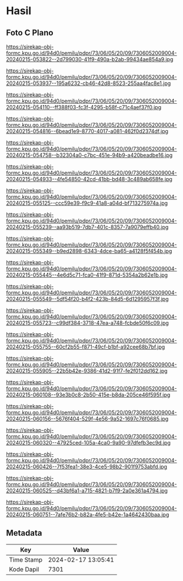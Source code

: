 # Hasil

## Foto C Plano

https://sirekap-obj-formc.kpu.go.id/94d0/pemilu/pdpr/73/06/05/20/09/7306052009004-20240215-053822--2d799030-41f9-490a-b2ab-99434ae854a9.jpg

https://sirekap-obj-formc.kpu.go.id/94d0/pemilu/pdpr/73/06/05/20/09/7306052009004-20240215-053937--195a6232-cb46-42d8-8523-255aa4fac8e1.jpg

https://sirekap-obj-formc.kpu.go.id/94d0/pemilu/pdpr/73/06/05/20/09/7306052009004-20240215-054110--ff388f03-fc3f-4295-b58f-c71c4aef37f0.jpg

https://sirekap-obj-formc.kpu.go.id/94d0/pemilu/pdpr/73/06/05/20/09/7306052009004-20240215-054816--6bead1e9-8770-4017-a081-462f0d2374df.jpg

https://sirekap-obj-formc.kpu.go.id/94d0/pemilu/pdpr/73/06/05/20/09/7306052009004-20240215-054758--b32304a0-c7bc-451e-94b9-a420beadbe16.jpg

https://sirekap-obj-formc.kpu.go.id/94d0/pemilu/pdpr/73/06/05/20/09/7306052009004-20240215-054933--4fe54850-42cd-41bb-bd48-3c489ab658fe.jpg

https://sirekap-obj-formc.kpu.go.id/94d0/pemilu/pdpr/73/06/05/20/09/7306052009004-20240215-055125--ccc59e39-f9c9-41a8-a04d-bf713275974a.jpg

https://sirekap-obj-formc.kpu.go.id/94d0/pemilu/pdpr/73/06/05/20/09/7306052009004-20240215-055239--aa93b519-7db7-401c-8357-7a9079effb40.jpg

https://sirekap-obj-formc.kpu.go.id/94d0/pemilu/pdpr/73/06/05/20/09/7306052009004-20240215-055349--b9ed2898-6343-4dce-ba65-a4128f5f454b.jpg

https://sirekap-obj-formc.kpu.go.id/94d0/pemilu/pdpr/73/06/05/20/09/7306052009004-20240215-055445--4e6d5c71-fca0-41f9-871d-5354a2b62e1b.jpg

https://sirekap-obj-formc.kpu.go.id/94d0/pemilu/pdpr/73/06/05/20/09/7306052009004-20240215-055549--5df54f20-b4f2-423b-84d5-6d1295957f3f.jpg

https://sirekap-obj-formc.kpu.go.id/94d0/pemilu/pdpr/73/06/05/20/09/7306052009004-20240215-055723--c99df384-3718-47ea-a748-fcbde50f6c09.jpg

https://sirekap-obj-formc.kpu.go.id/94d0/pemilu/pdpr/73/06/05/20/09/7306052009004-20240215-055755--60cf2b55-f871-49cf-b1bf-a92cee68b7bf.jpg

https://sirekap-obj-formc.kpu.go.id/94d0/pemilu/pdpr/73/06/05/20/09/7306052009004-20240215-055905--22b5b42e-9386-41d2-91f7-fe2f012dd162.jpg

https://sirekap-obj-formc.kpu.go.id/94d0/pemilu/pdpr/73/06/05/20/09/7306052009004-20240215-060108--93e3b0c8-2b50-415e-b8da-205ce46f595f.jpg

https://sirekap-obj-formc.kpu.go.id/94d0/pemilu/pdpr/73/06/05/20/09/7306052009004-20240215-060156--5676f404-529f-4e56-9a52-1697c76f0685.jpg

https://sirekap-obj-formc.kpu.go.id/94d0/pemilu/pdpr/73/06/05/20/09/7306052009004-20240215-060320--47925ced-105a-4ca0-9a90-97dfefb3ec9d.jpg

https://sirekap-obj-formc.kpu.go.id/94d0/pemilu/pdpr/73/06/05/20/09/7306052009004-20240215-060426--7f53fea1-38e3-4ce5-98b2-901f9753abfd.jpg

https://sirekap-obj-formc.kpu.go.id/94d0/pemilu/pdpr/73/06/05/20/09/7306052009004-20240215-060525--d43bf6a1-a715-4821-b7f9-2a0e361a4794.jpg

https://sirekap-obj-formc.kpu.go.id/94d0/pemilu/pdpr/73/06/05/20/09/7306052009004-20240215-060751--7afe76b2-b82a-4fe5-b42e-1a4642430baa.jpg


## Metadata

| Key        | Value               |
| ---------- | ------------------- |
| Time Stamp | 2024-02-17 13:05:41 |
| Kode Dapil | 7301                |



